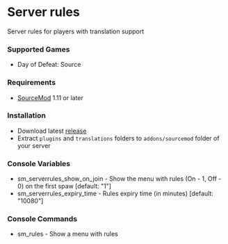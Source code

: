 # Server rules

Server rules for players with translation support

### Supported Games

* Day of Defeat: Source

### Requirements

* [SourceMod](https://www.sourcemod.net) 1.11 or later

### Installation

* Download latest [release](https://github.com/dronelektron/server-rules/releases)
* Extract `plugins` and `translations` folders to `addons/sourcemod` folder of your server

### Console Variables

* sm_serverrules_show_on_join - Show the menu with rules (On - 1, Off - 0) on the first spaw [default: "1"]
* sm_serverrules_expiry_time - Rules expiry time (in minutes) [default: "10080"]

### Console Commands

* sm_rules - Show a menu with rules
